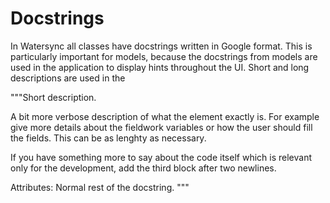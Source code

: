 # Docstrings

In Watersync all classes have docstrings written in Google format. This is particularly important for models, because the docstrings from models are used in the application to display hints throughout the UI. Short and long descriptions are used in the 


"""Short description.

A bit more verbose description of what the element exactly is. For example give more details about the fieldwork variables or how the user should fill the fields. This can be as lenghty as necessary.

If you have something more to say about the code itself which is relevant only for the development, add the third block after two newlines.

Attributes:
Normal rest of the docstring.
"""